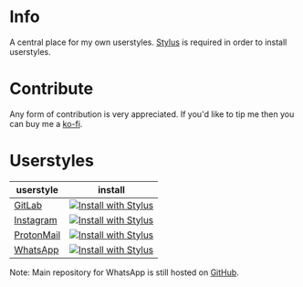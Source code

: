 # Info

A central place for my own userstyles. [Stylus](https://add0n.com/stylus.html) is required in order to install userstyles.


# Contribute

Any form of contribution is very appreciated. If you'd like to tip me then you can buy me a [ko-fi](https://ko-fi.com/vednoc).


# Userstyles

userstyle | install
--------  | --------
[GitLab](https://gitlab.com/vednoc/dark-gitlab) | [![Install with Stylus](https://img.shields.io/badge/Install%20directly%20with-Stylus-285959.svg)](https://gitlab.com/vednoc/dark-gitlab/raw/master/gitlab.user.css)
[Instagram](https://gitlab.com/vednoc/dark-instagram) | [![Install with Stylus](https://img.shields.io/badge/Install%20directly%20with-Stylus-285959.svg)](https://gitlab.com/vednoc/dark-instagram/raw/master/instagram.user.css)
[ProtonMail](https://gitlab.com/vednoc/dark-protonmail) | [![Install with Stylus](https://img.shields.io/badge/Install%20directly%20with-Stylus-285959.svg)](https://gitlab.com/vednoc/dark-protonmail/raw/master/protonmail.user.css)
[WhatsApp](https://gitlab.com/vednoc/onyx) | [![Install with Stylus](https://img.shields.io/badge/Install%20directly%20with-Stylus-285959.svg)](https://rawgit.com/vednoc/onyx/master/WhatsApp.user.css)

Note: Main repository for WhatsApp is still hosted on [GitHub](https://github.com/vednoc/onyx). 